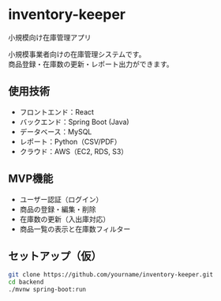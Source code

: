# inventory-keeper
小規模向け在庫管理アプリ

小規模事業者向けの在庫管理システムです。  
商品登録・在庫数の更新・レポート出力ができます。

## 使用技術

- フロントエンド：React
- バックエンド：Spring Boot (Java)
- データベース：MySQL
- レポート：Python（CSV/PDF）
- クラウド：AWS（EC2, RDS, S3）

## MVP機能

- ユーザー認証（ログイン）
- 商品の登録・編集・削除
- 在庫数の更新（入出庫対応）
- 商品一覧の表示と在庫数フィルター

## セットアップ（仮）

```bash
git clone https://github.com/yourname/inventory-keeper.git
cd backend
./mvnw spring-boot:run
